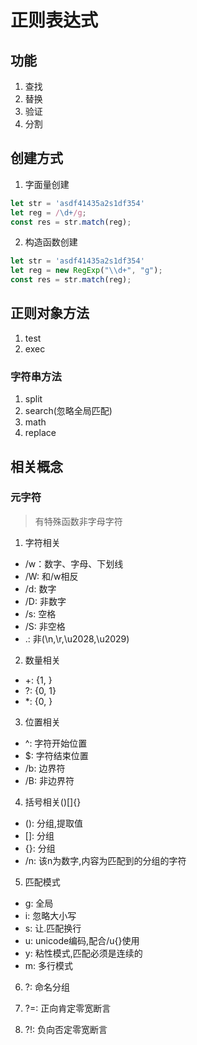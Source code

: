 # 正则表达式

## 功能

1. 查找
2. 替换
3. 验证
4. 分割


## 创建方式

1. 字面量创建

```javascript
let str = 'asdf41435a2s1df354'
let reg = /\d+/g;
const res = str.match(reg);
```

2. 构造函数创建

```javascript
let str = 'asdf41435a2s1df354'
let reg = new RegExp("\\d+", "g");
const res = str.match(reg);
```

## 正则对象方法

1. test
2. exec

### 字符串方法

1. split
2. search(忽略全局匹配)
3. math
4. replace

## 相关概念

### 元字符

> 有特殊函数非字母字符

1. 字符相关
  * /w：数字、字母、下划线
  * /W: 和/w相反
  * /d: 数字
  * /D: 非数字
  * /s: 空格
  * /S: 非空格
  * .: 非(\n,\r,\u2028,\u2029)
2. 数量相关
  * +: {1, }
  * ?: {0, 1}
  * *: {0, }
3. 位置相关
  * ^: 字符开始位置
  * $: 字符结束位置
  * /b: 边界符
  * /B: 非边界符
4. 括号相关()[]{}
  * (): 分组,提取值
  * []: 分组
  * {}: 分组
  * /n: 该n为数字,内容为匹配到的分组的字符

5. 匹配模式
  * g: 全局
  * i: 忽略大小写
  * s: 让.匹配换行
  * u: unicode编码,配合/u{}使用
  * y: 粘性模式,匹配必须是连续的
  * m: 多行模式

6. ?<name>: 命名分组

7. ?=: 正向肯定零宽断言

8. ?!: 负向否定零宽断言